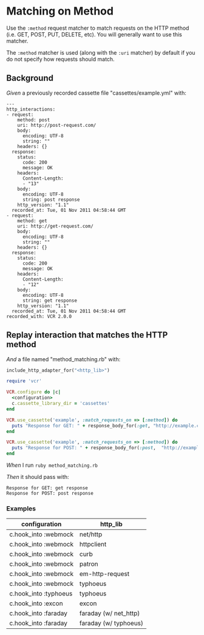 # Matching on Method

Use the `:method` request matcher to match requests on the HTTP method
  (i.e. GET, POST, PUT, DELETE, etc).  You will generally want to use
  this matcher.

  The `:method` matcher is used (along with the `:uri` matcher) by default
  if you do not specify how requests should match.

## Background

_Given_ a previously recorded cassette file "cassettes/example.yml" with:

```
--- 
http_interactions: 
- request: 
    method: post
    uri: http://post-request.com/
    body: 
      encoding: UTF-8
      string: ""
    headers: {}
  response: 
    status: 
      code: 200
      message: OK
    headers: 
      Content-Length: 
      - "13"
    body: 
      encoding: UTF-8
      string: post response
    http_version: "1.1"
  recorded_at: Tue, 01 Nov 2011 04:58:44 GMT
- request: 
    method: get
    uri: http://get-request.com/
    body: 
      encoding: UTF-8
      string: ""
    headers: {}
  response: 
    status: 
      code: 200
      message: OK
    headers: 
      Content-Length: 
      - "12"
    body: 
      encoding: UTF-8
      string: get response
    http_version: "1.1"
  recorded_at: Tue, 01 Nov 2011 04:58:44 GMT
recorded_with: VCR 2.0.0
```

## Replay interaction that matches the HTTP method

_And_ a file named "method_matching.rb" with:

```ruby
include_http_adapter_for("<http_lib>")

require 'vcr'

VCR.configure do |c|
  <configuration>
  c.cassette_library_dir = 'cassettes'
end

VCR.use_cassette('example', :match_requests_on => [:method]) do
  puts "Response for GET: " + response_body_for(:get, "http://example.com/")
end

VCR.use_cassette('example', :match_requests_on => [:method]) do
  puts "Response for POST: " + response_body_for(:post,  "http://example.com/")
end
```

_When_ I run `ruby method_matching.rb`

_Then_ it should pass with:

```
Response for GET: get response
Response for POST: post response
```

### Examples

| configuration         | http_lib              |
|-----------------------|-----------------------|
| c.hook_into :webmock  | net/http              |
| c.hook_into :webmock  | httpclient            |
| c.hook_into :webmock  | curb                  |
| c.hook_into :webmock  | patron                |
| c.hook_into :webmock  | em-http-request       |
| c.hook_into :webmock  | typhoeus              |
| c.hook_into :typhoeus | typhoeus              |
| c.hook_into :excon    | excon                 |
| c.hook_into :faraday  | faraday (w/ net_http) |
| c.hook_into :faraday  | faraday (w/ typhoeus) |
